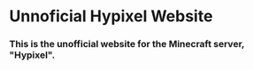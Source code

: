 # Unnoficial Hypixel Website
### This is the unofficial website for the Minecraft server, "Hypixel".

